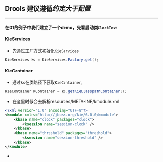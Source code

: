 ## Drools 建议遵循*约定大于配置*
* * *
#### 在01的例子中我们建立了一个demo，先看启动类`ClockTest`
#### KieServices
* 先通过工厂方式初始化`KieServices`
```java
KieServices ks = KieServices.Factory.get();
```
#### KieContainer
* 通过`ks`在类路径下获取`KieContainer`,
```java
KieContainer kContainer = ks.getKieClasspathContainer();
```

* 在这里时候会去解析resources/META-INF/kmodule.xml
```xml
<?xml version="1.0" encoding="UTF-8"?>
<kmodule xmlns="http://jboss.org/kie/6.0.0/kmodule">
    <kbase name="clock" packages="clock">
        <ksession name="session-clock" />
    </kbase>
    <kbase name="threshold" packages="threshold">
        <ksession name="session-threshold" />
    </kbase>
</kmodule>
```

*
